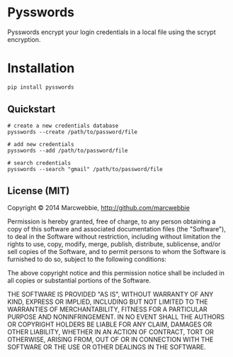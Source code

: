 # Pysswords

Pysswords encrypt your login credentials in a local file using the scrypt encryption.

# Installation

```bash
pip install pysswords
```

## Quickstart

```
# create a new credentials database
pysswords --create /path/to/password/file

# add new credentials
pysswords --add /path/to/password/file

# search credentials
pysswords --search "gmail" /path/to/password/file
```

## License (MIT)

Copyright © 2014 Marcwebbie, http://github.com/marcwebbie

Permission is hereby granted, free of charge, to any person obtaining
a copy of this software and associated documentation files (the
"Software"), to deal in the Software without restriction, including
without limitation the rights to use, copy, modify, merge, publish,
distribute, sublicense, and/or sell copies of the Software, and to
permit persons to whom the Software is furnished to do so, subject to
the following conditions:

The above copyright notice and this permission notice shall be
included in all copies or substantial portions of the Software.

THE SOFTWARE IS PROVIDED "AS IS", WITHOUT WARRANTY OF ANY KIND,
EXPRESS OR IMPLIED, INCLUDING BUT NOT LIMITED TO THE WARRANTIES OF
MERCHANTABILITY, FITNESS FOR A PARTICULAR PURPOSE AND
NONINFRINGEMENT. IN NO EVENT SHALL THE AUTHORS OR COPYRIGHT HOLDERS BE
LIABLE FOR ANY CLAIM, DAMAGES OR OTHER LIABILITY, WHETHER IN AN ACTION
OF CONTRACT, TORT OR OTHERWISE, ARISING FROM, OUT OF OR IN CONNECTION
WITH THE SOFTWARE OR THE USE OR OTHER DEALINGS IN THE SOFTWARE.
